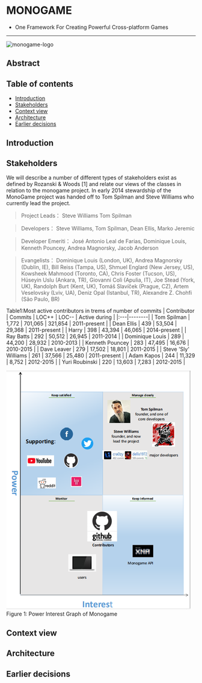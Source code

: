  MONOGAME 
========== 
- One Framework For Creating Powerful Cross-platform Games
-------------
![monogame-logo](https://raw.githubusercontent.com/MonoGame/MonoGame.Logo/master/FullColorOnLight/SquareLogo_128px.png)

## Abstract

## Table of contents
- [Introduction](#introduction)
- [Stakeholders](#stakeholders)
- [Context view](#context-view)
- [Architecture](#architecture)
- [Earlier decisions](#earlier-decisions)
## Introduction

## Stakeholders
We will describe a number of different	types of stakeholders exist as defined by Rozanski & Woods [1] 
and relate our views of the classes in relation to the monogame project. 
In early 2014 stewardship of the MonoGame project was handed off to Tom Spilman and Steve Williams who currently lead the project.

> Project Leads：
Steve Williams
Tom Spilman

> Developers：
Steve Williams,  Tom Spilman, Dean Ellis, Marko Jeremic

> Developer Emeriti：
José Antonio Leal de Farias, Dominique Louis, Kenneth Pouncey, Andrea Magnorsky, Jacob Anderson

> Evangelists：
Dominique Louis (London, UK), Andrea Magnorsky (Dublin, IE), Bill Reiss (Tampa, US), Shmuel Englard (New Jersey, US), 
Kowsheek Mahmood (Toronto, CA), Chris Foster (Tucson, US), Hüseyin Uslu (Ankara, TR), Giovanni Colì (Apulia, IT), 
Joe Stead (York, UK), Randolph Burt (Kent, UK), Tomáš Slavíček (Prague, CZ), Artem Veselovsky (Lviv, UA), 
Deniz Opal (Istanbul, TR), Alexandre Z. Chohfi (São Paulo, BR)

Table1:Most	active	contributors	in	trems	of	number	of	commits
| Contributor | Commits | LOC++ | LOC-- | Active during |
|:---|--------|
| Tom Spilman | 1,772 |	701,065 |	321,854	| 2011-present |
| Dean Ellis | 439 | 53,504 |	29,368 | 2011-present |
| Harry	| 398 |	43,394 |	46,065 |	2014-present |
| Ray Batts |	292 |	50,512 |	26,945 |	2011-2014 |
| Dominique Louis |	289 |	44,200 |	28,932 |	2010-2013 |
| Kenneth Pouncey |	283 |	47,495 |	16,676 |	2010-2015 |
| Dave Leaver |	279 |	17,502 |	18,801 |	2011-2015 |
| Steve 'Sly' Williams |	261 |	37,566 |	25,480 |	2011-present |
| Adam Kapos	| 244	| 11,329	| 8,752	| 2012-2015 |
| Yuri Roubinski	| 220 |	13,603	| 7,283 | 2012-2015 |

![power interest](stakeholder.png)
Figure 1: Power Interest Graph of Monogame

## Context view

## Architecture

## Earlier decisions
